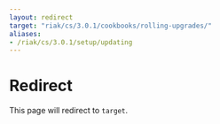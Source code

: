 ```yaml
---
layout: redirect
target: "riak/cs/3.0.1/cookbooks/rolling-upgrades/"
aliases:
- /riak/cs/3.0.1/setup/updating
---
```


# Redirect

This page will redirect to `target`.
